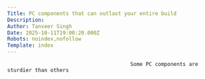 ```yaml
---
Title: PC components that can outlast your entire build
Description: 
Author: Tanveer Singh
Date: 2025-10-11T19:00:20.000Z
Robots: noindex,nofollow
Template: index
---
```


                                            Some PC components are sturdier than others
                                        